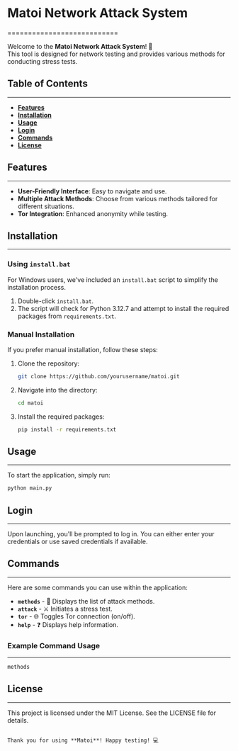 # Matoi Network Attack System
===========================

Welcome to the **Matoi Network Attack System**! 🚀  
This tool is designed for network testing and provides various methods for conducting stress tests.

## Table of Contents
-----------------
- **[Features](#features)**
- **[Installation](#installation)**
- **[Usage](#usage)**
- **[Login](#login)**
- **[Commands](#commands)**
- **[License](#license)**

## Features
--------
- **User-Friendly Interface**: Easy to navigate and use.
- **Multiple Attack Methods**: Choose from various methods tailored for different situations.
- **Tor Integration**: Enhanced anonymity while testing.

## Installation
------------
### Using `install.bat`
For Windows users, we've included an `install.bat` script to simplify the installation process.

1. Double-click `install.bat`.
2. The script will check for Python 3.12.7 and attempt to install the required packages from `requirements.txt`.

### Manual Installation
If you prefer manual installation, follow these steps:

1. Clone the repository:
   ```bash
   git clone https://github.com/yourusername/matoi.git
   ```
2. Navigate into the directory:
   ```bash
   cd matoi
   ```
3. Install the required packages:
   ```bash
   pip install -r requirements.txt
   ```

## Usage
-----
To start the application, simply run:
```bash
python main.py
```

## Login
-----
Upon launching, you'll be prompted to log in. You can either enter your credentials or use saved credentials if available.

## Commands
--------
Here are some commands you can use within the application:

- **`methods`** - 📜 Displays the list of attack methods.
- **`attack`** - ⚔️ Initiates a stress test.
- **`tor`** - 🌐 Toggles Tor connection (on/off).
- **`help`** - ❓ Displays help information.

### Example Command Usage
----------------------
```bash
methods
```

## License
-------
This project is licensed under the MIT License. See the LICENSE file for details.

```

Thank you for using **Matoi**! Happy testing! 💻
```
